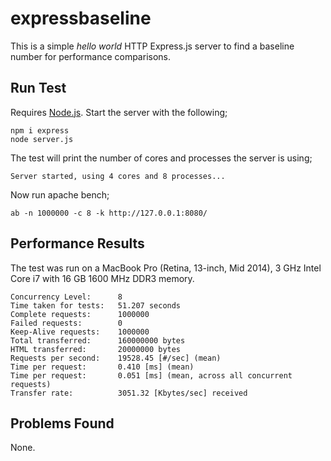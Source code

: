 # expressbaseline

This is a simple _hello world_ HTTP Express.js server to find a baseline number for performance comparisons.

## Run Test

Requires [Node.js](https://nodejs.org/). Start the server with the following;

	npm i express
	node server.js

The test will print the number of cores and processes the server is using;

	Server started, using 4 cores and 8 processes...

Now run apache bench;

	ab -n 1000000 -c 8 -k http://127.0.0.1:8080/

## Performance Results

The test was run on a MacBook Pro (Retina, 13-inch, Mid 2014), 3 GHz Intel Core i7 with 16 GB 1600 MHz DDR3 memory.

	Concurrency Level:      8
	Time taken for tests:   51.207 seconds
	Complete requests:      1000000
	Failed requests:        0
	Keep-Alive requests:    1000000
	Total transferred:      160000000 bytes
	HTML transferred:       20000000 bytes
	Requests per second:    19528.45 [#/sec] (mean)
	Time per request:       0.410 [ms] (mean)
	Time per request:       0.051 [ms] (mean, across all concurrent requests)
	Transfer rate:          3051.32 [Kbytes/sec] received

## Problems Found

None.
